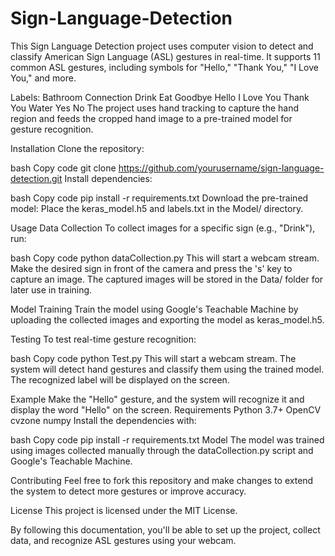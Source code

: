 # Sign-Language-Detection
This Sign Language Detection project uses computer vision to detect and classify American Sign Language (ASL) gestures in real-time. It supports 11 common ASL gestures, including symbols for "Hello," "Thank You," "I Love You," and more.

Labels:
Bathroom
Connection
Drink
Eat
Goodbye
Hello
I Love You
Thank You
Water
Yes
No
The project uses hand tracking to capture the hand region and feeds the cropped hand image to a pre-trained model for gesture recognition.

Installation
Clone the repository:

bash
Copy code
git clone https://github.com/yourusername/sign-language-detection.git
Install dependencies:

bash
Copy code
pip install -r requirements.txt
Download the pre-trained model: Place the keras_model.h5 and labels.txt in the Model/ directory.

Usage
Data Collection
To collect images for a specific sign (e.g., "Drink"), run:

bash
Copy code
python dataCollection.py
This will start a webcam stream. Make the desired sign in front of the camera and press the 's' key to capture an image. The captured images will be stored in the Data/ folder for later use in training.

Model Training
Train the model using Google's Teachable Machine by uploading the collected images and exporting the model as keras_model.h5.

Testing
To test real-time gesture recognition:

bash
Copy code
python Test.py
This will start a webcam stream. The system will detect hand gestures and classify them using the trained model. The recognized label will be displayed on the screen.

Example
Make the "Hello" gesture, and the system will recognize it and display the word "Hello" on the screen.
Requirements
Python 3.7+
OpenCV
cvzone
numpy
Install the dependencies with:

bash
Copy code
pip install -r requirements.txt
Model
The model was trained using images collected manually through the dataCollection.py script and Google's Teachable Machine.

Contributing
Feel free to fork this repository and make changes to extend the system to detect more gestures or improve accuracy.

License
This project is licensed under the MIT License.

By following this documentation, you'll be able to set up the project, collect data, and recognize ASL gestures using your webcam.
